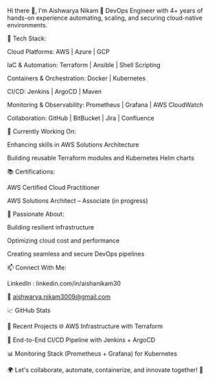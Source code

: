 Hi there 👋, I'm Aishwarya Nikam
🌟 DevOps Engineer with 4+ years of hands-on experience automating, scaling, and securing cloud-native environments.

🔧 Tech Stack:

Cloud Platforms: AWS | Azure | GCP

IaC & Automation: Terraform | Ansible | Shell Scripting

Containers & Orchestration: Docker | Kubernetes

CI/CD: Jenkins | ArgoCD | Maven

Monitoring & Observability: Prometheus | Grafana | AWS CloudWatch

Collaboration: GitHub | BitBucket | Jira | Confluence

🚀 Currently Working On:

Enhancing skills in AWS Solutions Architecture

Building reusable Terraform modules and Kubernetes Helm charts

📚 Certifications:

AWS Certified Cloud Practitioner

AWS Solutions Architect – Associate (in progress)

🌱 Passionate About:

Building resilient infrastructure

Optimizing cloud cost and performance

Creating seamless and secure DevOps pipelines

📫 Connect With Me:

LinkedIn : linkedin.com/in/aishanikam30

📧 aishwarya.nikam3009@gmail.com

📈 GitHub Stats


🚀 Recent Projects
🌐 AWS Infrastructure with Terraform

🔄 End-to-End CI/CD Pipeline with Jenkins + ArgoCD

📊 Monitoring Stack (Prometheus + Grafana) for Kubernetes

🌍 Let's collaborate, automate, containerize, and innovate together! 🚀

